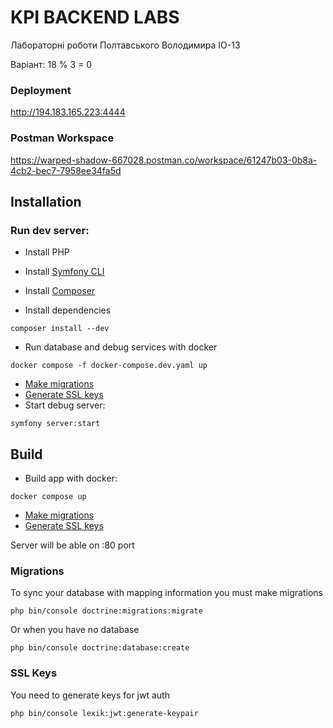 # KPI BACKEND LABS

Лабораторні роботи Полтавського Володимира IO-13

Варіант: 18 % 3 = 0

### Deployment

http://194.183.165.223:4444

### Postman Workspace

https://warped-shadow-667028.postman.co/workspace/61247b03-0b8a-4cb2-bec7-7958ee34fa5d

## Installation

### Run dev server:
- Install PHP

- Install [Symfony CLI](https://symfony.com/download "Symfony CLI")

- Install [Composer](https://getcomposer.org/download "Composer")

- Install dependencies
```shell
composer install --dev
```
- Run database and debug services with docker
```shell
docker compose -f docker-compose.dev.yaml up
```
- [Make migrations](#migrations)
- [Generate SSL keys](#ssl-keys)
- Start debug server:

```shell
symfony server:start
```

## Build
- Build app with docker:
```shell
docker compose up
```
- [Make migrations](#migrations)
- [Generate SSL keys](#ssl-keys)

Server will be able on :80 port

### Migrations
To sync your database with mapping information you must make migrations
```shell
php bin/console doctrine:migrations:migrate 
```

Or when you have no database
```shell
php bin/console doctrine:database:create 
```
### SSL Keys
You need to generate keys for jwt auth
```shell
php bin/console lexik:jwt:generate-keypair
```
